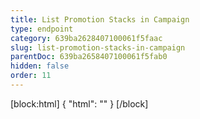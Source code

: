 ```yaml
---
title: List Promotion Stacks in Campaign
type: endpoint
category: 639ba2628407100061f5faac
slug: list-promotion-stacks-in-campaign
parentDoc: 639ba2658407100061f5fab0
hidden: false
order: 11
---
```

[block:html]
{
  "html": "<style>\n[title=\"Toggle library\"] { \n  display: none; }\n.LanguagePicker-divider { \n  display: none; }\n.APISectionHeader3LN_-QIR0m7x {\n  display: none; }\n.LanguagePicker-languages1qVVo_v6AlP9 {\n  display: none; }\n</style>"
}
[/block]